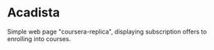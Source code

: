 # Acadista
 Simple web page "coursera-replica", displaying subscription offers to enrolling into courses.

